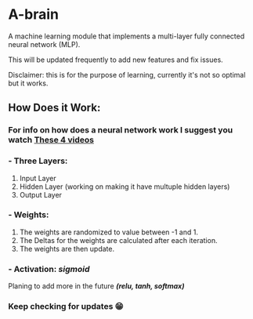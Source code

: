 # A-brain
A machine learning module that implements a multi-layer fully connected neural network (MLP).

This will be updated frequently to add new features and fix issues.

Disclaimer: this is for the purpose of learning, currently it's not so optimal but it works.
 
## How Does it Work:
### For info on how does a neural network work I suggest you watch [These 4 videos](https://www.youtube.com/playlist?list=PLLMP7TazTxHrgVk7w1EKpLBIDoC50QrPS)
### - Three Layers:
  1. Input Layer
  2. Hidden Layer (working on making it have multuple hidden layers)
  3. Output Layer
### - Weights:
  1. The weights are randomized to value between -1 and 1.
  2. The Deltas for the weights are calculated after each iteration.
  3. The weights are then update.
### - Activation: _sigmoid_
  Planing to add more in the future _**(relu, tanh, softmax)**_
    
  
  ### Keep checking for updates 😁
